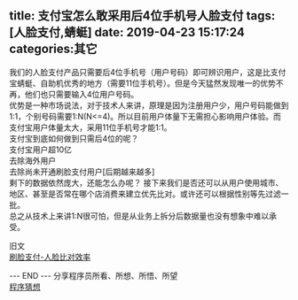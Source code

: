 title: 支付宝怎么敢采用后4位手机号人脸支付
tags: [人脸支付,蜻蜓]
date: 2019-04-23 15:17:24
categories:其它
---
我们的人脸支付产品只需要后4位手机号（用户号码）即可辨识用户，这是比支付宝蜻蜓、自助机优秀的地方（需要11位手机号）。但是今天猛然发现唯一的优势不再，他们也只需要输入4位用户号码。  
优势是一种市场说法，对于技术人来讲，原理是因为注册用户少，用户号码能做到1:1，个别号码需要1:N(N<=4)。所以目前用户体量下无需担心影响用户体验。而支付宝用户体量太大，采用11位手机号才能1:1。  
支付宝到底如何做到只需后4位的呢？  
支付宝用户超10亿   
去除海外用户  
去除尚未开通刷脸支付用户[后期越来越多]    
剩下的数据依然庞大，还能怎么办呢？
接下来我们是否还可以从用户使用城市、地区、甚至是否常在哪个店消费来建立优先比对。或许还可以根据性别等先过滤一批。  
总之从技术上来讲1:N很可怕，但是从业务上拆分后数据量也没有想象中难以承受。

旧文  
[刷脸支付-人脸比对效率](http://blog.520wa.com/2018/12/06/face-rec-algorithm/)

---  END  ---
分享程序员所看、所想、所悟、所望  
[程序猜想](/css/images/qrcode4assert1024.jpg)